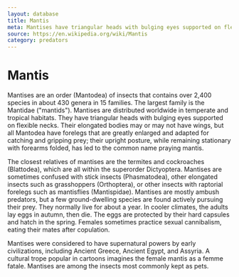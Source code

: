 ```yaml
---
layout: database
title: Mantis
meta: Mantises have triangular heads with bulging eyes supported on flexible necks
source: https://en.wikipedia.org/wiki/Mantis
category: predators
---
```


<h1>Mantis</h1>
<p>Mantises are an order (Mantodea) of insects that contains over 2,400 species in about 430 genera in 15 families. The largest family is the Mantidae ("mantids"). Mantises are distributed worldwide in temperate and tropical habitats. They have triangular heads with bulging eyes supported on flexible necks. Their elongated bodies may or may not have wings, but all Mantodea have forelegs that are greatly enlarged and adapted for catching and gripping prey; their upright posture, while remaining stationary with forearms folded, has led to the common name praying mantis.

The closest relatives of mantises are the termites and cockroaches (Blattodea), which are all within the superorder Dictyoptera. Mantises are sometimes confused with stick insects (Phasmatodea), other elongated insects such as grasshoppers (Orthoptera), or other insects with raptorial forelegs such as mantisflies (Mantispidae). Mantises are mostly ambush predators, but a few ground-dwelling species are found actively pursuing their prey. They normally live for about a year. In cooler climates, the adults lay eggs in autumn, then die. The eggs are protected by their hard capsules and hatch in the spring. Females sometimes practice sexual cannibalism, eating their mates after copulation.

Mantises were considered to have supernatural powers by early civilizations, including Ancient Greece, Ancient Egypt, and Assyria. A cultural trope popular in cartoons imagines the female mantis as a femme fatale. Mantises are among the insects most commonly kept as pets.</p>